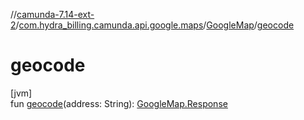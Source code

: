 //[camunda-7.14-ext-2](../../../index.md)/[com.hydra_billing.camunda.api.google.maps](../index.md)/[GoogleMap](index.md)/[geocode](geocode.md)

# geocode

[jvm]\
fun [geocode](geocode.md)(address: String): [GoogleMap.Response](-response/index.md)
